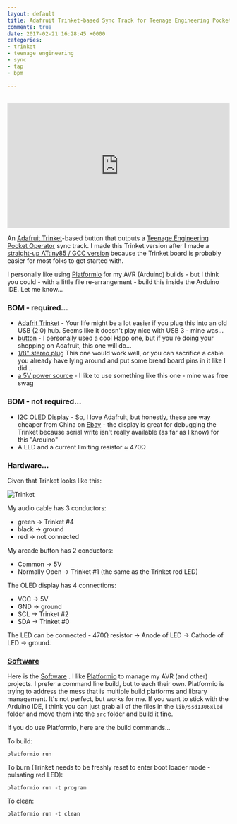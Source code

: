 ```yaml
---
layout: default
title: Adafruit Trinket-based Sync Track for Teenage Engineering Pocket Operators
comments: true
date: 2017-02-21 16:28:45 +0000
categories:
- trinket
- teenage engineering
- sync
- tap
- bpm

---
```

<br/>
<style>.embed-container { position: relative; padding-bottom: 56.25%; height: 0; overflow: hidden; max-width: 100%; } .embed-container iframe, .embed-container object, .embed-container embed { position: absolute; top: 0; left: 0; width: 100%; height: 100%; }</style><div class='embed-container'><iframe src='https://www.youtube.com/embed/PH5dn6jR41Q' frameborder='0' allowfullscreen></iframe></div>

An [Adafruit Trinket](https://www.adafruit.com/products/1501)-based button that outputs a [Teenage Engineering Pocket Operator](https://teenageengineering.com/products/po) sync track. I made this Trinket version after I made a [straight-up ATtiny85 / GCC version](http://jaywiggins.com/pocket%20operator/teenage%20engineering/bpm/sync/2016/04/25/teenage-engineering-pocket-operator-tap-sync/) because the Trinket board is probably easier for most folks to get started with.

I personally like using [Platformio](http://platformio.org/) for my AVR (Arduino) builds - but I think you could - with a little file re-arrangement - build this inside the Arduino IDE. Let me know...

### BOM - required...

* [Adafrit Trinket](https://www.adafruit.com/products/1501) - Your life might be a lot easier if you plug this into an old USB (2.0) hub. Seems like it doesn't play nice with USB 3 - mine was...
* [button](https://www.adafruit.com/products/473) - I personally used a cool Happ one, but if you're doing your shopping on Adafruit, this one will do...
* [1/8" stereo plug](https://www.adafruit.com/products/2790) This one would work well, or you can sacrifice a cable you already have lying around and put some bread board pins in it like I did...
* [a 5V power source](https://www.adafruit.com/products/1959) - I like to use something like this one - mine was free swag

### BOM - not required...

* [I2C OLED Display](https://www.adafruit.com/products/938) - So, I love Adafruit, but honestly, these are way cheaper from China on [Ebay](http://www.ebay.com/sch/i.html?_from=R40&_trksid=p2050601.m570.l1313.TR3.TRC1.A0.H0.Xi2c+oled.TRS0&_nkw=i2c+oled&_sacat=0) - the display is great for debugging the Trinket because serial write isn't really available (as far as I know) for this "Arduino"
* A LED and a current limiting resistor ≈ 470Ω

### Hardware...

Given that Trinket looks like this:

![Trinket](https://cdn-learn.adafruit.com/assets/assets/000/025/644/medium640/trinket5.png)

My audio cable has 3 conductors:

* green -> Trinket #4
* black -> ground
* red -> not connected

My arcade button has 2 conductors:

* Common -> 5V
* Normally Open -> Trinket #1 (the same as the Trinket red LED)

The OLED display has 4 connections:

* VCC -> 5V
* GND -> ground
* SCL -> Trinket #2
* SDA -> Trinket #0

The LED can be connected - 470Ω resistor -> Anode of LED -> Cathode of LED -> ground.

### [Software](https://github.com/funkfinger/trinket-tap-bpm-for-pocket-operator)

Here is the [Software](https://github.com/funkfinger/trinket-tap-bpm-for-pocket-operator)
. I like [Platformio](http://platformio.org/) to manage my AVR (and other) projects. I prefer a command line build, but to each their own. Platformio is trying to address the mess that is multiple build platforms and library management. It's not perfect, but works for me. If you want to stick with the Arduino IDE, I think you can just grab all of the files in the `lib/ssd1306xled` folder and move them into the `src` folder and build it fine.

If you do use Platformio, here are the build commands...

To build:

    platformio run

To burn (Trinket needs to be freshly reset to enter boot loader mode - pulsating red LED):

    platformio run -t program

To clean:

    platformio run -t clean